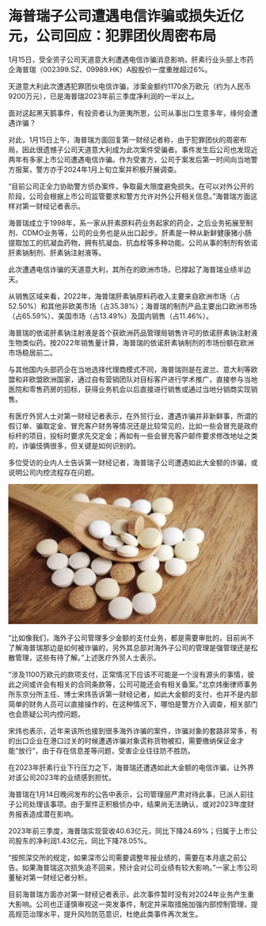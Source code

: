 # 海普瑞子公司遭遇电信诈骗或损失近亿元，公司回应：犯罪团伙周密布局

1月15日，受全资子公司天道意大利遭遇电信诈骗消息影响，肝素行业头部上市药企海普瑞（002399.SZ、09989.HK）A股股价一度重挫超过6%。

天道意大利此次遭遇犯罪团伙电信诈骗，涉案金额约1170余万欧元（约为人民币9200万元），已是海普瑞2023年前三季度净利润的一半以上。

面对这起黑天鹅事件，有投资者认为匪夷所思，公司从事出口生意多年，缘何会遭遇诈骗？

对此，1月15日上午，海普瑞方面回复第一财经记者称，由于犯罪团伙的周密布局，因此很遗憾子公司天道意大利成为此次案件受骗者。事件发生后公司也发现近两年有多家上市公司遭遇电信诈骗。作为受害方，公司于案发后第一时间向当地警方报案，警方亦于2024年1月上旬立案并积极开展调查。

“目前公司正全力协助警方侦办案件，争取最大限度避免损失。在可以对外公开的阶段，公司会根据上市公司监管要求和警方允许对外公开相关信息。”海普瑞方面这样对第一财经记者表示。

海普瑞成立于1998年，系一家从肝素原料药业务起家的药企，之后业务拓展至制剂、CDMO业务等，公司的业务也是从出口起步。肝素是一种从新鲜健康猪小肠提取加工的抗凝血药物，拥有抗凝血、抗血栓等多种功能。公司从事的制剂有依诺肝素钠制剂、肝素钠注射液等。

此次遭遇电信诈骗的天道意大利，其所在的欧洲市场，已撑起了海普瑞业绩半边天。

从销售区域来看，2022年，海普瑞肝素钠原料药收入主要来自欧洲市场（占52.50%）和其他非欧美市场（占35.38%）；海普瑞的制剂产品主要出口欧洲市场（占65.59%）、美国市场（占13.49%）及国内销售（占11.46%）。

海普瑞的依诺肝素钠注射液是首个获欧洲药品管理局销售许可的依诺肝素钠注射液生物类似药。按2022年销售量计算，海普瑞的依诺肝素钠制剂的市场份额在欧洲市场稳居前二。

与其他国内头部药企在当地选择代理商模式不同，海普瑞则是在波兰、意大利等欧盟和非欧盟欧洲国家，通过自有营销团队对目标客户进行学术推广，直接参与当地医院和零售药房的招标，获得业务机会以后直接进行销售或通过当地分销商实现销售。

有医疗外贸人士对第一财经记者表示，在外贸行业，遭遇诈骗并非新鲜事，所谓的假订单、骗取定金、冒充客户财务等情况还是比较常见的，比如一些会冒充是政府标杆的项目，投标时要求先交定金；再如有一些会冒充客户邮件要求修改地址之类的，诈骗伎俩很多，但关键是如何识别的。

多位受访的业内人士告诉第一财经记者，海普瑞子公司遭遇如此大金额的诈骗，或说明公司内控流程存在问题。

![38390fee1b86803783f1ce9e4db8d914.jpg](https://raw.githubusercontent.com/qqhsx/qqnews_image/main/2024/01/15/海普瑞子公司遭遇电信诈骗或损失近亿元，公司回应：犯罪团伙周密布局/38390fee1b86803783f1ce9e4db8d914.jpg)

“比如像我们，海外子公司管理多少金额的支付业务，都是需要审批的，目前尚不了解海普瑞那边是如何被诈骗的，另外其总部对海外子公司的管理是强管理还是松散管理，这些有待了解。”上述医疗外贸人士表示。

“涉及1100万欧元的款项支付，正常情况下应该不可能是一个没有源头的事情，彼此之间或许会有相关的合同条款等，公司可能还会有相关备案。”北京炜衡律师事务所东京分所主任、博士宋炜告诉第一财经记者，如此大金额的支付，也并不是内部简单的财务人员可以直接操作的，在这种情况下，哪怕是警方介入调查，相关部门也会质疑公司内控问题。

宋炜也表示，近年来该所也接到很多海外诈骗的案件，诈骗对象的套路非常多，有的出口企业在港口过关的时候遭遇诈骗对象谎称货物被扣，需要缴纳保证金才能“放行”，由于存在信息差等问题，受害企业往往防不胜防。

在2023年肝素行业下行压力之下，海普瑞还遭遇如此大金额的电信诈骗，让外界对该公司2023年的业绩感到担忧。

海普瑞在1月14日晚间发布的公告中表示，公司管理层严肃对待此事，已派人前往子公司处理该事项。由于案件正积极侦办中，结果尚无法确认，或对2023年度财务报表造成潜在影响。

2023年前三季度，海普瑞实现营收40.63亿元，同比下降24.69%；归属于上市公司股东的净利润1.43亿元，同比下降78.05%。

“按照深交所的规定，如果深市公司需要调整年报业绩的，需要在本月底之前公告。如果海普瑞这次损失追不回来，预计会对公司业绩有较大影响。”一家上市公司董秘对第一财经记者分析。

目前海普瑞方面亦对第一财经记者表示，此次事件暂时没有对2024年业务产生重大影响。公司也正谨慎审视这一突发事件，制定并采取措施加强内部控制管理，提高规范治理水平，提升风险防范意识，杜绝此类事件再次发生。


